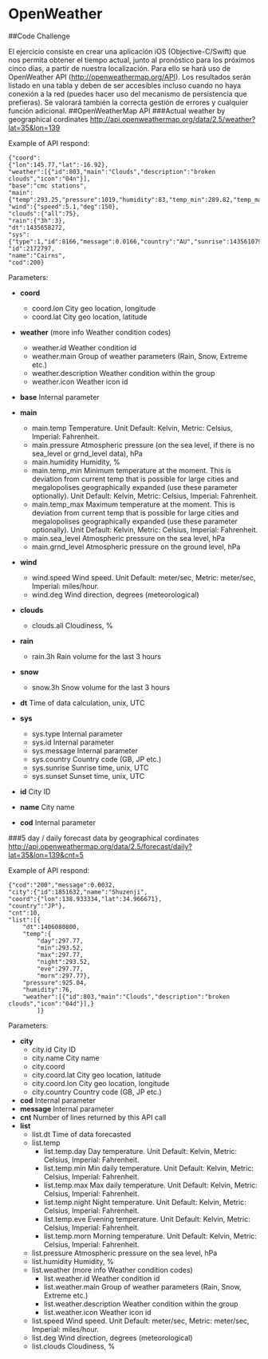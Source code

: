 # OpenWeather
##Code Challenge


El ejercicio consiste en crear una aplicación iOS (Objective-C/Swift) que nos permita obtener el tiempo actual, junto al pronóstico para los próximos cinco días, a partir de nuestra localización. Para ello se hará uso de OpenWeather API (http://openweathermap.org/API). Los resultados serán listado en una tabla y deben de ser accesibles incluso cuando no haya conexión a la red (puedes hacer uso del mecanismo de persistencia que prefieras). Se valorará también la correcta gestión de errores y cualquier función adicional.
##OpenWeatherMap API
###Actual weather by geographical cordinates
<http://api.openweathermap.org/data/2.5/weather?lat=35&lon=139>

Example of API respond:

```
{"coord":
{"lon":145.77,"lat":-16.92},
"weather":[{"id":803,"main":"Clouds","description":"broken clouds","icon":"04n"}],
"base":"cmc stations",
"main":{"temp":293.25,"pressure":1019,"humidity":83,"temp_min":289.82,"temp_max":295.37},
"wind":{"speed":5.1,"deg":150},
"clouds":{"all":75},
"rain":{"3h":3},
"dt":1435658272,
"sys":{"type":1,"id":8166,"message":0.0166,"country":"AU","sunrise":1435610796,"sunset":1435650870},
"id":2172797,
"name":"Cairns",
"cod":200}
```

Parameters:

* **coord**
	* coord.lon City geo location, longitude
	* coord.lat City geo location, latitude

* **weather** (more info Weather condition codes)
	* weather.id Weather condition id
	* weather.main Group of weather parameters (Rain, Snow, Extreme etc.)
	* weather.description Weather condition within the group
	* weather.icon Weather icon id
* **base** Internal parameter
* **main**
	* main.temp Temperature. Unit Default: Kelvin, Metric: Celsius, Imperial: Fahrenheit.
	* main.pressure Atmospheric pressure (on the sea level, if there is no sea_level or grnd_level data), hPa
	* main.humidity Humidity, %
	* main.temp_min Minimum temperature at the moment. This is deviation from current temp that is possible for large cities and megalopolises geographically expanded (use these parameter optionally). Unit Default: Kelvin, Metric: Celsius, Imperial: Fahrenheit.
	* main.temp_max Maximum temperature at the moment. This is deviation from current temp that is possible for large cities and megalopolises geographically expanded (use these parameter optionally). Unit Default: Kelvin, Metric: Celsius, Imperial: Fahrenheit.
	* main.sea_level Atmospheric pressure on the sea level, hPa
	* main.grnd_level Atmospheric pressure on the ground level, hPa
* **wind**
	* wind.speed Wind speed. Unit Default: meter/sec, Metric: meter/sec, Imperial: miles/hour.
	* wind.deg Wind direction, degrees (meteorological)
* **clouds**
	* clouds.all Cloudiness, %
* **rain**
	* rain.3h Rain volume for the last 3 hours
* **snow**
	* snow.3h Snow volume for the last 3 hours
* **dt** Time of data calculation, unix, UTC
* **sys**
	* sys.type Internal parameter
	* sys.id Internal parameter
	* sys.message Internal parameter
	* sys.country Country code (GB, JP etc.)
	* sys.sunrise Sunrise time, unix, UTC
	* sys.sunset Sunset time, unix, UTC
* **id** City ID
* **name** City name
* **cod** Internal parameter

###5 day / daily forecast data by geographical cordinates
<http://api.openweathermap.org/data/2.5/forecast/daily?lat=35&lon=139&cnt=5>

Example of API respond:

```
{"cod":"200","message":0.0032,
"city":{"id":1851632,"name":"Shuzenji",
"coord":{"lon":138.933334,"lat":34.966671},
"country":"JP"},
"cnt":10,
"list":[{
    "dt":1406080800,
    "temp":{
        "day":297.77,
        "min":293.52,
        "max":297.77,
        "night":293.52,
        "eve":297.77,
        "morn":297.77},
    "pressure":925.04,
    "humidity":76,
    "weather":[{"id":803,"main":"Clouds","description":"broken clouds","icon":"04d"}],}
        ]}
```

Parameters:

* **city**
	* city.id City ID
	* city.name City name
	* city.coord
	* city.coord.lat City geo location, latitude
	* city.coord.lon City geo location, longitude
	* city.country Country code (GB, JP etc.)
* **cod** Internal parameter
* **message** Internal parameter
* **cnt** Number of lines returned by this API call
* **list**
	* list.dt Time of data forecasted
	* list.temp
		* list.temp.day Day temperature. Unit Default: Kelvin, Metric: Celsius, Imperial: Fahrenheit.
		* list.temp.min Min daily temperature. Unit Default: Kelvin, Metric: Celsius, Imperial: Fahrenheit.
		* list.temp.max Max daily temperature. Unit Default: Kelvin, Metric: Celsius, Imperial: Fahrenheit.
		* list.temp.night Night temperature. Unit Default: Kelvin, Metric: Celsius, Imperial: Fahrenheit.
		* list.temp.eve Evening temperature. Unit Default: Kelvin, Metric: Celsius, Imperial: Fahrenheit.
		* list.temp.morn Morning temperature. Unit Default: Kelvin, Metric: Celsius, Imperial: Fahrenheit.
	* list.pressure Atmospheric pressure on the sea level, hPa
	* list.humidity Humidity, %
	* list.weather (more info Weather condition codes)
		* list.weather.id Weather condition id
		* list.weather.main Group of weather parameters (Rain, Snow, Extreme etc.)
		* list.weather.description Weather condition within the group
		* list.weather.icon Weather icon id
	* list.speed Wind speed. Unit Default: meter/sec, Metric: meter/sec, Imperial: miles/hour.
	* list.deg Wind direction, degrees (meteorological)
	* list.clouds Cloudiness, %